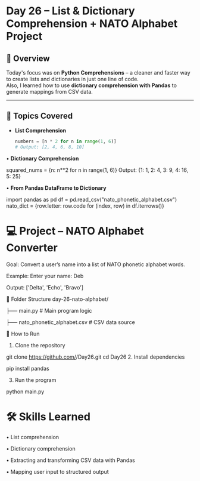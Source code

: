 # Day 26 – List & Dictionary Comprehension + NATO Alphabet Project

## 📌 Overview
Today's focus was on **Python Comprehensions** – a cleaner and faster way to create lists and dictionaries in just one line of code.  
Also, I learned how to use **dictionary comprehension with Pandas** to generate mappings from CSV data.

---

## 📝 Topics Covered
- **List Comprehension**
  ```python
  numbers = [n * 2 for n in range(1, 6)]
  # Output: [2, 4, 6, 8, 10]
• **Dictionary Comprehension**

squared_nums = {n: n**2 for n in range(1, 6)}
 Output: {1: 1, 2: 4, 3: 9, 4: 16, 5: 25}

•	**From Pandas DataFrame to Dictionary**

import pandas as pd
df = pd.read_csv("nato_phonetic_alphabet.csv")
nato_dict = {row.letter: row.code for (index, row) in df.iterrows()}


# 💻 Project – NATO Alphabet Converter

Goal:
Convert a user’s name into a list of NATO phonetic alphabet words.

Example:
Enter your name: Deb

Output: ['Delta', 'Echo', 'Bravo']

📂 Folder Structure
day-26-nato-alphabet/

├── main.py # Main program logic

├── nato_phonetic_alphabet.csv # CSV data source

🚀 How to Run
1.	Clone the repository

git clone https://github.com/<your-username>/Day26.git
cd Day26
2.	Install dependencies

pip install pandas

3.	Run the program

python main.py


# 🛠 Skills Learned

•	List comprehension

•	Dictionary comprehension

•	Extracting and transforming CSV data with Pandas

•	Mapping user input to structured output
